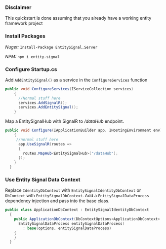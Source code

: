 ﻿### Disclaimer
This quickstart is done assuming that you already have a working entity framework project

### Install Packages
*Nuget:* `Install-Package EntitySignal.Server`

*NPM:* `npm i entity-signal`


### Configure Startup.cs
Add `AddEntitySignal()` as a service in the `ConfigureServices` function
```csharp
public void ConfigureServices(IServiceCollection services)
    {
      //Normal stuff here
      services.AddSignalR();
      services.AddEntitySignal();
    }
```

Map a EntitySignalHub with SignalR to */dataHub* endpoint.
```csharp
public void Configure(IApplicationBuilder app, IHostingEnvironment env)
    {
     //normal stuff here
      app.UseSignalR(routes =>
      {
        routes.MapHub<EntitySignalHub>("/dataHub");
      });
    }
  }
```

### Use Entity Signal Data Context
Replace `IdentityDbContext` with `EntitySignalIdentityDbContext` or `DbContext` with `EntitySignalDbContext`. Add a `EntitySignalDataProcess` dependency injection and pass into the base class.
```csharp
public class ApplicationDbContext : EntitySignalIdentityDbContext
  {
    public ApplicationDbContext(DbContextOptions<ApplicationDbContext> options,
      EntitySignalDataProcess entitySignalDataProcess)
        : base(options, entitySignalDataProcess)
    {
    }
  }
```

